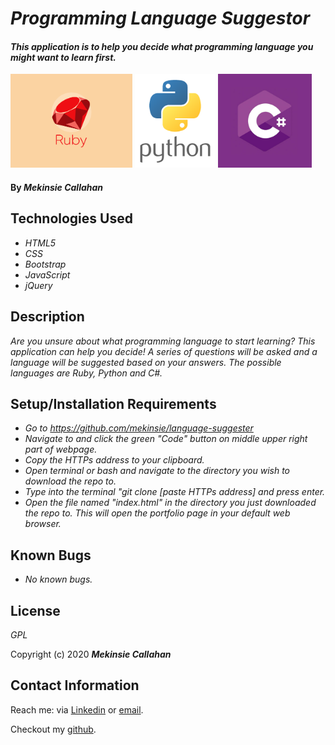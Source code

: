 # _Programming Language Suggestor_

#### _This application is to help you decide what programming language you might want to learn first._
<img src=img/ruby.png alt="Ruby logo" height="150px"> <img src=img/python.png alt="Python logo" height="150x"> <img src=img/csharp.jpg alt="C# logo" height="150px">  

#### By _**Mekinsie Callahan**_

## Technologies Used

* _HTML5_
* _CSS_
* _Bootstrap_
* _JavaScript_
* _jQuery_

## Description

_Are you unsure about what programming language to start learning? This application can help you decide! A series of questions will be asked and a language will be suggested based on your answers. The possible languages are Ruby, Python and C#._

## Setup/Installation Requirements


* _Go to https://github.com/mekinsie/language-suggester_
* _Navigate to and click the green "Code" button on middle upper right part of webpage._
* _Copy the HTTPs address to your clipboard._
* _Open terminal or bash and navigate to the directory you wish to download the repo to._
* _Type into the terminal "git clone [paste HTTPs address] and press enter._
* _Open the file named "index.html" in the directory you just downloaded the repo to. This will open the portfolio page in your default web browser._

## Known Bugs

* _No known bugs._

## License

_GPL_

Copyright (c) 2020 **_Mekinsie Callahan_**

## Contact Information

Reach me: via <a href="https://www.linkedin.com/in/mekinsie/" target="_blank">Linkedin</a> or <a href="mailto:mekinsie.aja@gmail.com" target="_blank">email</a></li>.

Checkout my <a href="https://github.com/mekinsie" target="_blank">github</a>.
